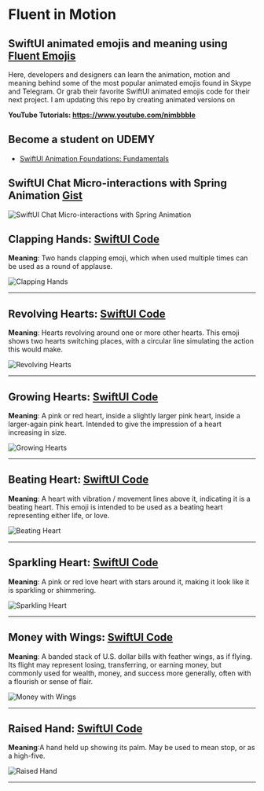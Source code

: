 # Fluent in Motion 
## SwiftUI animated emojis and meaning using [Fluent Emojis](https://github.com/microsoft/fluentui-emoji)

Here, developers and designers can learn the animation, motion and meaning behind some of the most popular animated emojis found in Skype and Telegram. Or grab their favorite SwiftUI animated emojis code for their next project. I am updating this repo by creating animated versions on 

**YouTube Tutorials: https://www.youtube.com/nimbbble**

## **Become a student on UDEMY**
* <a href="https://www.udemy.com/course/swiftui-animation-foundations/?referralCode=82F5D165CCE2758306FA" target="_blank">SwiftUI Animation Foundations: Fundamentals</a>

## SwiftUI Chat Micro-interactions with Spring Animation <a href="s">Gist</a>
![SwiftUI Chat Micro-interactions with Spring Animation ](https://github.com/amosgyamfi/swiftui-animation-library/blob/master/M/MessengerReactionsGestures.gif)

## Clapping Hands: <a href="https://gist.github.com/amosgyamfi/b5e4ee8d9015f394b933a887393fe2e9#file-clapping_hands_emoji-swift">SwiftUI Code</a>
**Meaning**: Two hands clapping emoji, which when used multiple times can be used as a round of applause.

![Clapping Hands](https://github.com/amosgyamfi/swiftui-animated-emojis-library/blob/main/clapping_hands.gif)

<hr/>

## Revolving Hearts: <a href="https://gist.github.com/amosgyamfi/0525209537a5586b0403344732bdd8eb#file-revolving_hearts-swift">SwiftUI Code</a>
**Meaning**: Hearts revolving around one or more other hearts. This emoji shows two hearts switching places, with a circular line simulating the action this would make.

![Revolving Hearts](https://github.com/amosgyamfi/swiftui-animated-emojis-library/blob/main/Animated%20Emojis/revolving_hearts.gif)

<hr/>

## Growing Hearts: <a href="https://gist.github.com/amosgyamfi/ea3c4346c73546495642f24be465265f#file-growing_hearts-swift">SwiftUI Code</a>
**Meaning**: A pink or red heart, inside a slightly larger pink heart, inside a larger-again pink heart. Intended to give the impression of a heart increasing in size.

![Growing Hearts](https://github.com/amosgyamfi/swiftui-animated-emojis-library/blob/main/Animated%20Emojis/growing_hearts.gif)

<hr/>

## Beating Heart: <a href="https://gist.github.com/amosgyamfi/98754f6f328b2c0cdd69d04933ec718c#file-beating_heart-swift">SwiftUI Code</a>
**Meaning**: A heart with vibration / movement lines above it, indicating it is a beating heart. This emoji is intended to be used as a beating heart representing either life, or love.

![Beating Heart](https://github.com/amosgyamfi/swiftui-animated-emojis-library/blob/main/Animated%20Emojis/beating_heart.gif)

<hr/>

## Sparkling Heart: <a href="https://gist.github.com/amosgyamfi/b2e65d173480cd379de825a83e925bc5#file-sparkling_heart-swift">SwiftUI Code</a>
**Meaning**: A pink or red love heart with stars around it, making it look like it is sparkling or shimmering.

![Sparkling Heart](https://github.com/amosgyamfi/swiftui-animated-emojis-library/blob/main/Animated%20Emojis/sparkling_heart.gif)

<hr/>

## Money with Wings: <a href="https://gist.github.com/amosgyamfi/e34d0e325345f4d471bf73e0928b4c43#file-money_with_wings-swift">SwiftUI Code</a>
**Meaning**: A banded stack of U.S. dollar bills with feather wings, as if flying. Its flight may represent losing, transferring, or earning money, but commonly used for wealth, money, and success more generally, often with a flourish or sense of flair.

![Money with Wings](https://github.com/amosgyamfi/swiftui-animated-emojis-library/blob/main/Animated%20Emojis/money_with_wings.gif)

<hr/>

## Raised Hand: <a href="https://gist.github.com/amosgyamfi/b336959d98e8173c9c98913d05d560df#file-raised_hand-swift">SwiftUI Code</a>
**Meaning**:A hand held up showing its palm. May be used to mean stop, or as a high-five.

![Raised Hand](https://github.com/amosgyamfi/swiftui-animated-emojis-library/blob/main/Animated%20Emojis/raised_hand.gif)

<hr/>

